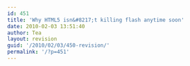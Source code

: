 ```yaml
---
id: 451
title: 'Why HTML5 isn&#8217;t killing flash anytime soon'
date: 2010-02-03 13:51:40
author: Tea
layout: revision
guid: '/2010/02/03/450-revision/'
permalink: '/?p=451'
---
```


